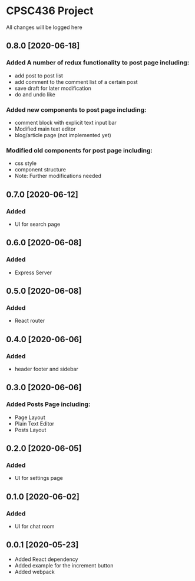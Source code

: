 # CPSC436 Project

All changes will be logged here

## 0.8.0 [2020-06-18]
### Added A number of redux functionality to post page including:
- add post to post list
- add comment to the comment list of a certain post
- save draft for later modification
- do and undo like
### Added new components to post page including:
- comment block with explicit text input bar
- Modified main text editor
- blog/article page (not implemented yet)
### Modified old components for post page including:
- css style
- component structure
- Note: Further modifications needed

## 0.7.0 [2020-06-12]
### Added 
- UI for search page

## 0.6.0 [2020-06-08]
### Added 
- Express Server

## 0.5.0 [2020-06-08]
### Added 
- React router

## 0.4.0 [2020-06-06]
### Added 
- header footer and sidebar

## 0.3.0 [2020-06-06]
### Added Posts Page including:
- Page Layout
- Plain Text Editor
- Posts Layout

## 0.2.0 [2020-06-05]
### Added
- UI for settings page

## 0.1.0 [2020-06-02]
### Added
- UI for chat room

## 0.0.1 [2020-05-23]
- Added React dependency
- Added example for the increment button
- Added webpack
